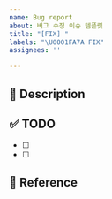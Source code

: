 ```yaml
---
name: Bug report
about: 버그 수정 이슈 템플릿
title: "[FIX] "
labels: "\U0001FA7A FIX"
assignees: ''

---
```


## 💭 Description


## ✅ TODO
- [ ] 
- [ ] 

## 🔎 Reference
